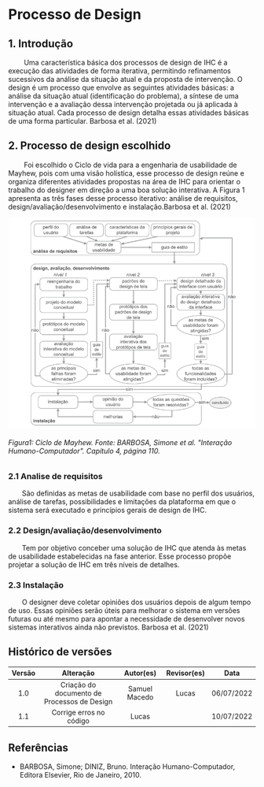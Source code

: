 # Processo de Design

## 1. Introdução 

&emsp;&emsp; Uma característica básica dos processos de design de IHC é a execução das atividades de forma iterativa, permitindo refinamentos sucessivos da análise da situação atual e da proposta de intervenção. O design é um processo que envolve as seguintes atividades básicas: a análise da situação atual (identificação do problema), a síntese de uma intervenção e a avaliação dessa intervenção projetada ou já aplicada à situação atual. Cada processo de design detalha essas atividades básicas de uma forma particular. Barbosa et al. (2021)

## 2. Processo de design escolhido

&emsp;&emsp; Foi escolhido o Ciclo de vida para a engenharia de usabilidade de Mayhew, pois com uma visão holística, esse processo de design reúne e organiza diferentes atividades propostas na área de IHC para orientar o trabalho do designer em direção a uma boa solução interativa. A Figura 1 apresenta as três fases desse processo iterativo: análise de requisitos, design/avaliação/desenvolvimento e instalação.Barbosa et al. (2021)  

![drawing](../assets/mayhew.png)

<h6> Figura1: Ciclo de Mayhew. Fonte: BARBOSA, Simone et al. "Interação Humano-Computador". Capítulo 4, página 110.</h6> 

### 2.1 Analise de requisitos 

&emsp;&emsp;São definidas as metas de usabilidade com base no perfil dos usuários, análise de tarefas, possibilidades e limitações da plataforma em que o sistema será executado e princípios gerais de design de IHC. 

### 2.2 Design/avaliação/desenvolvimento

&emsp;&emsp;Tem por objetivo conceber uma solução de IHC que atenda às metas de usabilidade estabelecidas na fase anterior. Esse processo propõe projetar a solução de IHC em três níveis de detalhes. 

### 2.3 Instalação

&emsp;&emsp;O designer deve coletar opiniões dos usuários depois de algum tempo de uso. Essas opiniões serão úteis para melhorar o sistema em versões futuras ou até mesmo para apontar a necessidade de desenvolver novos sistemas interativos ainda não previstos. Barbosa et al. (2021)

## Histórico de versões

| Versão |                Alteração               | Autor(es) |         Revisor(es)        |  Data |
|:------:|:--------------------------------------:|:-----------:|:----------------------:|:-----:|
|   1.0  |                  Criação do documento de Processos de Design	                  |    Samuel Macedo    | Lucas | 06/07/2022 |
|   1.1  |   Corrige erros no código                |    Lucas    |  | 10/07/2022 |

## Referências

- BARBOSA, Simone; DINIZ, Bruno. Interação Humano-Computador, Editora Elsevier, Rio de Janeiro, 2010. 
